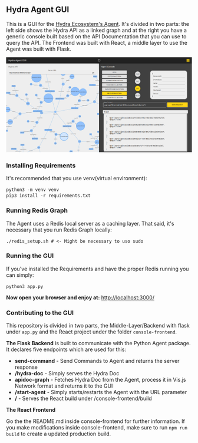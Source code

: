 ## Hydra Agent GUI
This is a GUI for the [Hydra Ecosystem's Agent](https://github.com/HTTP-APIs/hydra-python-agent). It's divided in two parts: the left side shows the Hydra API as a linked graph and at the right you have a generic console built based on the API Documentation  that you can use to query the API. The Frontend was built with React, a middle layer to use the Agent was built with Flask.

![Agent GUI Picture](/console-frontend/src/assets/images/agent_gui.png)

### Installing Requirements
It's recommended that you use venv(virtual environment):

```
python3 -m venv venv
pip3 install -r requirements.txt
```

### Running Redis Graph 
The Agent uses a Redis local server as a caching layer. That said, it's necessary that you run Redis Graph locally:

```
./redis_setup.sh # <- Might be necessary to uso sudo
```

### Running the GUI
If you've installed the Requirements and have the proper Redis running you can simply:
```
python3 app.py
```

**Now open your browser and enjoy at:** [http://localhost:3000/](http://localhost:3000/ "http://localhost:3000/")

### Contributing to the GUI

This repository is divided in two parts, the Middle-Layer/Backend with flask under ```app.py``` and the React project under the folder ```console-frontend```. 

**The Flask Backend** is built to communicate with the Python Agent package. It declares five endpoints which are used for this:

- **send-command** - Send Commands to Agent and returns the server response
- **/hydra-doc** - Simply serves the Hydra Doc 
- **apidoc-graph** - Fetches Hydra Doc from the Agent, process it in Vis.js Network format and returns it to the GUI
- **/start-agent** - Simply starts/restarts the Agent with the URL parameter 
- **/** - Serves the React build under /console-frontend/build

**The React Frontend**

Go the the README.md inside console-frontend for further information. If you make modifications inside console-frontend, make sure to run ```npm run build``` to create a updated production build. 